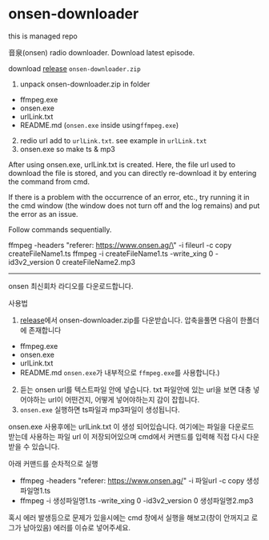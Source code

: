 # onsen-downloader

this is managed repo

音泉(onsen) radio downloader.
Download latest episode.

download [release](https://github.com/EeeUnS/onsen-downloader/releases) `onsen-downloader.zip`

1. unpack onsen-downloader.zip in folder
  - ffmpeg.exe
  - onsen.exe
  - urlLink.txt
  - README.md
  (`onsen.exe` inside using`ffmpeg.exe`)
2. redio url add to `urlLink.txt`. see example in `urlLink.txt`
3. onsen.exe so make ts & mp3

After using onsen.exe, urlLink.txt is created. Here, the file url used to download the file is stored, and you can directly re-download it by entering the command from cmd.

If there is a problem with the occurrence of an error, etc., try running it in the cmd window (the window does not turn off and the log remains) and put the error as an issue.

Follow commands sequentially.

ffmpeg -headers \"referer: https://www.onsen.ag/\" -i   fileurl  -c copy  createFileName1.ts
ffmpeg -i createFileName1.ts -write_xing 0 -id3v2_version 0  createFileName2.mp3

------------------------

onsen 최신회차 라디오를 다운로드합니다.

사용법
1. [release](https://github.com/EeeUnS/onsen-downloader/releases)에서  onsen-downloader.zip를 다운받습니다.  압축을풀면 다음이 한폴더에 존재합니다
  - ffmpeg.exe
  - onsen.exe
  - urlLink.txt
  - README.md
  `onsen.exe`가 내부적으로 `ffmpeg.exe`를 사용합니다.)

2. 듣는 onsen url를 텍스트파일 안에 넣습니다. txt 파일안에 있는 url을 보면 대충 넣어야하는 url이 어떤건지, 어떻게 넣어야하는지 감이 잡힙니다.
3. `onsen.exe` 실행하면 ts파일과 mp3파일이 생성됩니다. 

onsen.exe 사용후에는 urlLink.txt 이 생성 되어있습니다. 여기에는 파일을 다운로드 받는데 사용하는 파일 url 이 저장되어있으며 cmd에서 커맨드를 입력해 직접 다시 다운받을 수 있습니다.

아래 커맨드를 순차적으로 실행


- ffmpeg -headers \"referer: https://www.onsen.ag/" -i   파일url  -c copy  생성파일명1.ts
- ffmpeg -i 생성파일명1.ts -write_xing 0 -id3v2_version 0  생성파일명2.mp3

혹시 에러 발생등으로 문제가 있을시에는 cmd 창에서 실행을 해보고(창이 안꺼지고 로그가 남아있음) 에러를 이슈로 넣어주세요.




